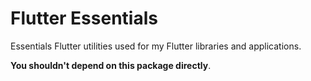 # Flutter Essentials

Essentials Flutter utilities used for my Flutter libraries and applications.

**You shouldn't depend on this package directly**.
